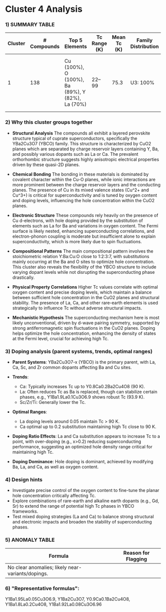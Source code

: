 # Cluster 4 Analysis


### 1) SUMMARY TABLE

| Cluster | # Compounds | Top 5 Elements | Tc Range (K) | Mean Tc (K) | Family Distribution | Notes |
|---|---|---|---|---|---|---|
| 1 | 138 | Cu (100%), O (100%), Ba (89%), Y (82%), La (70%) | 22–99 | 75.3 | U3: 100% | - Predominantly hole-doped cuprates like YBCO. - Common presence of La and Ca as dopants. |

### 2) Why this cluster groups together

- **Structural Analysis**
The compounds all exhibit a layered perovskite structure typical of cuprate superconductors, specifically the YBa2Cu3O7 (YBCO) family. This structure is characterized by CuO2 planes which are separated by charge reservoir layers containing Y, Ba, and possibly various dopants such as La or Ca. The prevalent orthorhombic structure suggests highly anisotropic electrical properties driven by these quasi-2D planes.

- **Chemical Bonding**
The bonding in these materials is dominated by covalent character within the Cu-O planes, while ionic interactions are more prominent between the charge reservoir layers and the conducting planes. The presence of Cu in its mixed valence states (Cu^2+ and Cu^3+) is critical for superconductivity and is tuned by oxygen content and doping levels, influencing the hole concentration within the CuO2 planes.

- **Electronic Structure**
These compounds rely heavily on the presence of Cu d-electrons, with hole doping provided by the substitution of elements such as La for Ba and variations in oxygen content. The Fermi surface is likely nested, enhancing superconducting correlations, and electron-phonon coupling is moderate but insufficient alone to explain superconductivity, which is more likely due to spin fluctuations.

- **Compositional Patterns**
The main compositional pattern involves the stoichiometric relation Y:Ba:Cu:O close to 1:2:3:7, with substitutions mainly occurring at the Ba and O sites to optimize hole concentration. This cluster also reveals the flexibility of the YBCO structure to include varying dopant levels while not disrupting the superconducting phase drastically.

- **Physical Property Correlations**
Higher Tc values correlate with optimal oxygen content and precise doping levels, which maintain a balance between sufficient hole concentration in the CuO2 planes and structural stability. The presence of La, Ca, and other rare-earth elements is used strategically to influence Tc without adverse structural impacts.

- **Mechanistic Hypothesis**
The superconducting mechanism here is most likely unconventional, driven by d-wave pairing symmetry, supported by strong antiferromagnetic spin fluctuations in the CuO2 planes. Doping helps optimize the hole concentration, enhancing the density of states at the Fermi level, crucial for achieving high Tc.

### 3) Doping analysis (parent systems, trends, optimal ranges)

- **Parent Systems**: YBa2Cu3O7-x (YBCO) is the primary parent, with La, Ca, Sc, and Zr common dopants affecting Ba and Cu sites.
  
- **Trends**: 
  - Ca: Typically increases Tc up to Y0.8Ca0.2Ba2Cu4O8 (90 K).
  - La: Often reduces Tc as Ba is replaced, though can stabilize certain phases, e.g., Y1Ba1.9La0.1Cu3O6.9 shows robust Tc (93.9 K).
  - Sc/Zr/Ti: Generally lower the Tc.
  
- **Optimal Ranges**: 
  - La doping levels around 0.05 maintain Tc > 90 K.
  - Ca optimal up to 0.2 substitution maintaining high Tc close to 90 K.
  
- **Doping Ratio Effects**: La and Ca substitution appears to increase Tc to a point, with over-doping (e.g., x>0.2) reducing superconducting performance, suggesting an optimized hole density range critical for maintaining high Tc.

- **Doping Dominance**: Hole doping is dominant, achieved by modifying Ba, La, and Ca, as well as oxygen content.

### 4) Design hints

- Investigate precise control of the oxygen content to fine-tune the planar hole concentration critically affecting Tc.
- Explore combinations of rare-earth and alkaline earth dopants (e.g., Gd, Sr) to extend the range of potential high Tc phases in YBCO frameworks.
- Test mixed doping strategies (La and Ca) to balance strong structural and electronic impacts and broaden the stability of superconducting phases.

### 5) ANOMALY TABLE

| Formula | Reason for Flagging |
|---|---|
| No clear anomalies; likely near-variants/dopings. |

### 6) "Representative formulas": 
Y1Ba1.95La0.05Cu3O6.9, Y1Ba2Cu3O7, Y0.9Ca0.1Ba2Cu4O8, Y1Ba1.8La0.2Cu4O8, Y1Ba1.92La0.08Cu3O6.96